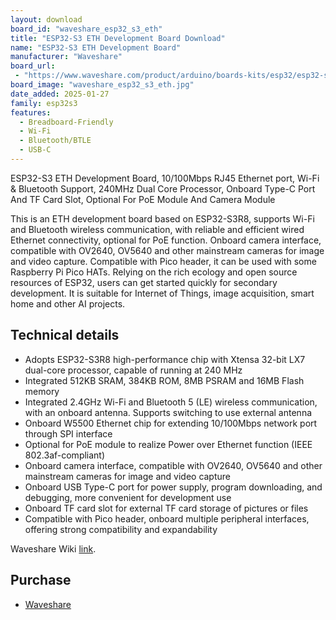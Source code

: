 ```yaml
---
layout: download
board_id: "waveshare_esp32_s3_eth"
title: "ESP32-S3 ETH Development Board Download"
name: "ESP32-S3 ETH Development Board"
manufacturer: "Waveshare"
board_url:
 - "https://www.waveshare.com/product/arduino/boards-kits/esp32/esp32-s3-eth.htm"
board_image: "waveshare_esp32_s3_eth.jpg"
date_added: 2025-01-27
family: esp32s3
features:
  - Breadboard-Friendly
  - Wi-Fi
  - Bluetooth/BTLE
  - USB-C
---
```


ESP32-S3 ETH Development Board, 10/100Mbps RJ45 Ethernet port, Wi-Fi & Bluetooth Support, 240MHz Dual Core Processor, Onboard Type-C Port And TF Card Slot, Optional For PoE Module And Camera Module

This is an ETH development board based on ESP32-S3R8, supports Wi-Fi and Bluetooth wireless communication, with reliable and efficient wired Ethernet connectivity, optional for PoE function. Onboard camera interface, compatible with OV2640, OV5640 and other mainstream cameras for image and video capture. Compatible with Pico header, it can be used with some Raspberry Pi Pico HATs. Relying on the rich ecology and open source resources of ESP32, users can get started quickly for secondary development. It is suitable for Internet of Things, image acquisition, smart home and other AI projects.

## Technical details

- Adopts ESP32-S3R8 high-performance chip with Xtensa 32-bit LX7 dual-core processor, capable of running at 240 MHz
- Integrated 512KB SRAM, 384KB ROM, 8MB PSRAM and 16MB Flash memory
- Integrated 2.4GHz Wi-Fi and Bluetooth 5 (LE) wireless communication, with an onboard antenna. Supports switching to use external antenna
- Onboard W5500 Ethernet chip for extending 10/100Mbps network port through SPI interface
- Optional for PoE module to realize Power over Ethernet function (IEEE 802.3af-compliant)
- Onboard camera interface, compatible with OV2640, OV5640 and other mainstream cameras for image and video capture
- Onboard USB Type-C port for power supply, program downloading, and debugging, more convenient for development use
- Onboard TF card slot for external TF card storage of pictures or files
- Compatible with Pico header, onboard multiple peripheral interfaces, offering strong compatibility and expandability

Waveshare Wiki [link](https://www.waveshare.com/wiki/ESP32-S3-ETH).

## Purchase
* [Waveshare](https://www.waveshare.com/product/arduino/boards-kits/esp32/esp32-s3-eth.htm)


